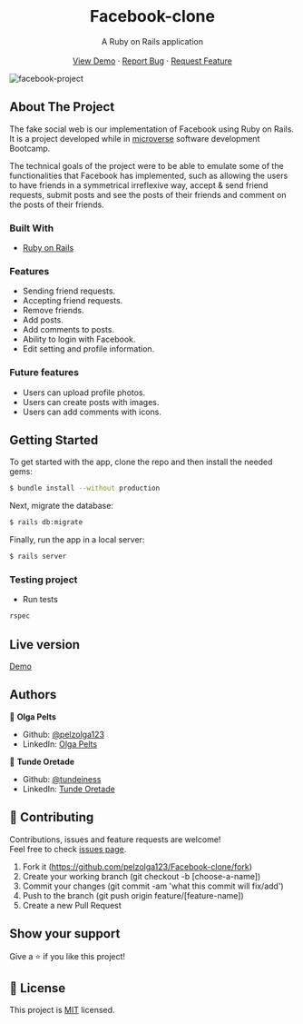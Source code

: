 <br />
<p align="center">
  <h1 align="center">Facebook-clone</h1>

  <p align="center">
    A Ruby on Rails application
    <br />
    <br />
    <a href="https://sheltered-taiga-65616.herokuapp.com/">View Demo</a>
    ·
    <a href="https://github.com/pelzolga123/Facebook-clone/issues">Report Bug</a>
    ·
    <a href="https://github.com/pelzolga123/Facebook-clone/issues">Request Feature</a>
  </p>
  <img src="https://i.ibb.co/wK2KyZm/facebook-project.png" alt="facebook-project">
</p>


<!-- ABOUT THE PROJECT -->
## About The Project

The fake social web is our implementation of Facebook using Ruby on Rails. It is a project developed while in [microverse](http://microverse.org/) software development Bootcamp. 

The technical goals of the project were to be able to emulate some of the functionalities that Facebook has implemented, such as allowing the users to have friends in a symmetrical irreflexive way, accept & send friend requests, submit posts and see the posts of their friends and comment on the posts of their friends.

### Built With
* [Ruby on Rails](https://rubyonrails.org/)


### Features
- Sending friend requests.
- Accepting friend requests.
- Remove friends.
- Add posts.
- Add comments to posts.
- Ability to login with Facebook.
- Edit setting and profile information.

### Future features
* Users can upload profile photos.
* Users can create posts with images.
* Users can add comments with icons.

<!-- GETTING STARTED -->
## Getting Started
To get started with the app, clone the repo and then install the needed gems:
```sh
$ bundle install --without production
```

Next, migrate the database:
```sh
$ rails db:migrate
```

Finally, run the app in a local server:
```sh
$ rails server
```
### Testing project
* Run tests

```sh
rspec
```
## Live version

[Demo](https://sheltered-taiga-65616.herokuapp.com/)

## Authors

👤 **Olga Pelts**
   - Github: [@pelzolga123](https://github.com/pelzolga123)
   - LinkedIn: [Olga Pelts](https://www.linkedin.com/in/olga-pelts/)

👤 **Tunde Oretade**
   - Github: [@tundeiness](https://github.com/tundeiness)
   - LinkedIn: [Tunde Oretade](https://www.linkedin.com/in/tundeoretade/)

<!-- LICENSE -->

## 🤝 Contributing

Contributions, issues and feature requests are welcome!<br />Feel free to check [issues page](https://github.com/pelzolga123/Facebook-clone/issues).

1. Fork it (https://github.com/pelzolga123/Facebook-clone/fork)
2. Create your working branch (git checkout -b [choose-a-name])
3. Commit your changes (git commit -am 'what this commit will fix/add')
4. Push to the branch (git push origin feature/[feature-name])
5. Create a new Pull Request

## Show your support

Give a ⭐️ if you like this project!


## 📝 License

This project is [MIT](./LICENSE) licensed.

